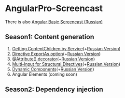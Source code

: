 # AngularPro-Screencast

There is also [Angular Basic Screencast (Russian)](http://learn.javascript.ru/screencast/angular)


## Season1: Content generation

1. [Getting ContentChildren by Service](https://www.youtube.com/watch?v=TknzOuainDQ)(+[Russian Version](https://www.youtube.com/watch?v=eo46g9s46bk))
2. [Directive ExportAs option](https://www.youtube.com/watch?v=DpbYk2oG0JI)(+[Russian Version](https://www.youtube.com/watch?v=v3gnN1OrqHU))
3. [@Attribute() decorator](https://www.youtube.com/watch?v=g4YLxXsAEhQ)(+[Russian Version](https://www.youtube.com/watch?v=2cfwJgG4-Qo))
4. [Multi-Input for Structural Directives](https://www.youtube.com/watch?v=6XQbI65O9jg)(+[Russian Version](https://www.youtube.com/watch?v=d9dt3QIAWDk))
5. [Dynamic Components](https://www.youtube.com/watch?v=sUFZI0144l4)(+[Russian Version](https://www.youtube.com/watch?v=C5Iw61jXBMo))
6. Angular Elements (coming soon)


## Season2: Dependency injection
